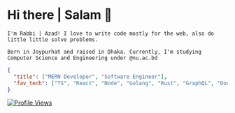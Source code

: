 # Hi there | Salam 👋

`I'm Rabbi | Azad! I love to write code mostly for the web, also do little little solve problems.`

`Born in Joypurhat and raised in Dhaka. Currently, I'm studying Computer Science and Engineering under @nu.ac.bd`

```json
{
  "title": ["MERN Developer", "Software Engineer"],
  "fav_tech": ["TS", "React", "Node", "Golang", "Rust", "GraphQL", "Docker"],
}
``` 

[![Profile Views](https://komarev.com/ghpvc/?username=golamrabbiazad&label=Profile%20views&color=0e75b6&style=flat)](https://komarev.com/ghpvc/?username=golamrabbiazad&label=Profile%20views&color=0e75b6&style=flat)
